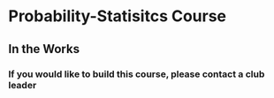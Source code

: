 # Probability-Statisitcs Course
## In the Works
### If you would like to build this course, please contact a club leader
